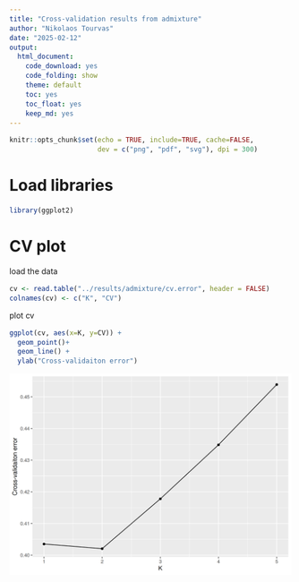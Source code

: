 ```yaml
---
title: "Cross-validation results from admixture"
author: "Nikolaos Tourvas"
date: "2025-02-12"
output: 
  html_document:
    code_download: yes
    code_folding: show
    theme: default
    toc: yes
    toc_float: yes
    keep_md: yes
---
```



``` r
knitr::opts_chunk$set(echo = TRUE, include=TRUE, cache=FALSE,
                      dev = c("png", "pdf", "svg"), dpi = 300)
```

# Load libraries

``` r
library(ggplot2)
```

# CV plot
load the data

``` r
cv <- read.table("../results/admixture/cv.error", header = FALSE)
colnames(cv) <- c("K", "CV")
```

plot cv

``` r
ggplot(cv, aes(x=K, y=CV)) +
  geom_point()+
  geom_line() +
  ylab("Cross-validaiton error")
```

![](02_Admixture_files/figure-html/cv_plot-1.png)<!-- -->

